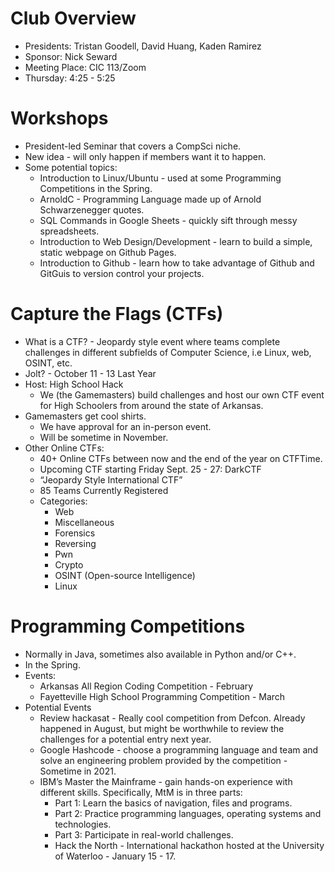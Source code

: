 # Club Overview
- Presidents: Tristan Goodell, David Huang, Kaden Ramirez
- Sponsor: Nick Seward
- Meeting Place: CIC 113/Zoom
- Thursday: 4:25 - 5:25

# Workshops
- President-led Seminar that covers a CompSci niche.
- New idea - will only happen if members want it to happen.
- Some potential topics:
    - Introduction to Linux/Ubuntu - used at some Programming Competitions in the Spring.
    - ArnoldC - Programming Language made up of Arnold Schwarzenegger quotes.
    - SQL Commands in Google Sheets - quickly sift through messy spreadsheets.
    - Introduction to Web Design/Development - learn to build a simple, static webpage on Github Pages.
    - Introduction to Github - learn how to take advantage of Github and GitGuis to version control your projects.

# Capture the Flags (CTFs)
- What is a CTF? - Jeopardy style event where teams complete challenges in different subfields of Computer Science, i.e Linux, web, OSINT, etc.
- Jolt? - October 11 - 13 Last Year
- Host: High School Hack
    - We (the Gamemasters) build challenges and host our own CTF event for
High Schoolers from around the state of Arkansas.
- Gamemasters get cool shirts.
    - We have approval for an in-person event.
    - Will be sometime in November.
- Other Online CTFs:
    - 40+ Online CTFs between now and the end of the year on CTFTime.
    - Upcoming CTF starting Friday Sept. 25 - 27: DarkCTF
    - “Jeopardy Style International CTF”
    - 85 Teams Currently Registered
    - Categories:
        - Web
        - Miscellaneous
        - Forensics
        - Reversing
        - Pwn
        - Crypto
        - OSINT (Open-source Intelligence)
        - Linux

# Programming Competitions
- Normally in Java, sometimes also available in Python and/or C++.
- In the Spring.
- Events:
    - Arkansas All Region Coding Competition - February
    - Fayetteville High School Programming Competition - March
- Potential Events
    - Review hackasat - Really cool competition from Defcon. Already happened in August, but might be worthwhile to review the challenges for a potential entry next year.
    - Google Hashcode - choose a programming language and team and solve
an engineering problem provided by the competition - Sometime in 2021.
    - IBM’s Master the Mainframe - gain hands-on experience with different skills. Specifically, MtM is in three parts:
        - Part 1: Learn the basics of navigation, files and programs.
        - Part 2: Practice programming languages, operating systems and technologies.
        - Part 3: Participate in real-world challenges.
        - Hack the North - International hackathon hosted at the University of Waterloo - January 15 - 17.
